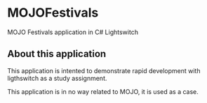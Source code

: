 # MOJOFestivals
MOJO Festivals application in C# Lightswitch

## About this application
This application is intented to demonstrate rapid development with ligthswitch as a study assignment.

This application is in no way related to MOJO, it is used as a case.
